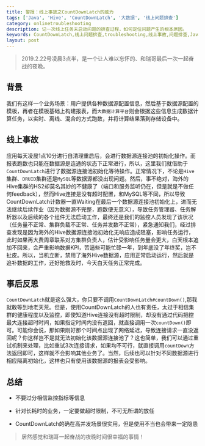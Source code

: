 ```yaml
---
title: 警报：线上事故之CountDownLatch的威力
tags: ['Java', 'Hive', 'CountDownLatch', '大数据', '线上问题排查']
category: onlinetroubleshooting
description: 记一次线上任务未启动问题的排查过程，如何定位问题产生的根本原因。
keywords: CountDownLatch,线上问题排查,troubleshooting,线上事故,问题排查,Java
layout: post
---
```


> 2019.2.22号凌晨3点半，是一个让人难以忘怀的、和瑞哥最后一次一起奋战的夜晚。

## **背景**

我们有这样一个业务场景：用户提供各种数据源配置信息，然后基于数据源配置的模板，再者在模板基础上构建报表，而`大数据计算平台`则会根据这些信息生成数据计算任务，以实时、离线、混合的方式跑数，并将计算结果落到存储设备中。

<!-- more -->

## **线上事故**

应用每天凌晨1点10分进行自清理重启后，会进行数据源连接池的初始化操作。而报表跑数也只能在数据源是连通的状态下正常进行，所以，这里我们就借助于`CountDownLatch`进行了数据源连接池初始化等待操作。正常情况下，不论是`Hive`集群、`DRUID`集群还是`MySQL`等数据源都没出现问题。然后，事不绝对，海外的Hive集群的HS2却莫名其妙的不健康了（端口和服务监听仍在，但是就是不做任何feedback），然而Hive连接是没有超时配置，和MySQL等不同，所以导致CountDownLatch计数器一直Waiting在最后一个数据源连接池初始化上，进而无法继续后续作业（因为数据源不完整，跑数便无意义），导致任务管理器、任务解析器以及后续的各个组件无法启动工作，最终还是我们的监控人员发现了该状况（任务量不正常、集群负载不正常、任务并发数不正常），紧急通知我们，经过排查发现是因为海外的Hive数据源连接池初始化无响应造成阻塞，影响任务运行，此时如果再大费周章联系对方集群负责人，估计受影响任务量会更大，白天根本追加不回来，会严重影响数据KPI，苦逼些可能忙碌一年，到年底没了年终奖，岂不扯皮。所以，当机立断，禁用了海外Hive数据源，应用正常启动运行，然后就是追补数据的工作，还好抢救及时，今天白天任务正常完成。

## **事后反思**

`CountDownLatch`就是这么强大，你只要不调用`CountDownLatch#countDown()`,那我就敢等到地老天荒。但是，使用CountDownLatch的人也有责任，太过于相信集群的健康程度以及监控，即使知道Hive连接没有超时限制，却没有通过代码把控最大连接超时时间，如果指定时间内没有返回，就直接调用一次`countDown()`即可。可能你会说，那如果刚好那个时间点出现了网络延迟，导致连接请求一直没返回呢？你这样岂不是就无法初始化该数据源连接池了？这也简单，我们可以通过重试机制来处理，比如重试3次连接请求，如果均不可行，就直接调用`countDown`方法返回即可，这样就不会影响其他业务了。当然，后续也可以针对不同数据源进行相应隔离初始化，这样也只有使用该数据源的报表会受影响。

## **总结**

- 不要过分相信监控指标等信息

- 针对长耗时的业务，一定要做超时限制，不可无所谓的放任

- CountDownLatch的确在高并发场景很实用，但是使用不当也会带来一定隐患

> 居然感觉和瑞哥一起奋战的夜晚时间很幸福的事情！
